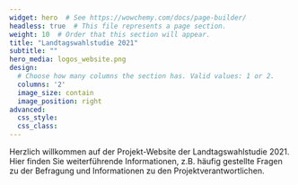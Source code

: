 ```yaml
---
widget: hero  # See https://wowchemy.com/docs/page-builder/
headless: true  # This file represents a page section.
weight: 10  # Order that this section will appear.
title: "Landtagswahlstudie 2021"
subtitle: ""
hero_media: logos_website.png
design:
  # Choose how many columns the section has. Valid values: 1 or 2.
  columns: '2'
  image_size: contain
  image_position: right
advanced:
  css_style:
  css_class:
---
```


Herzlich willkommen auf der Projekt-Website der Landtagswahlstudie 2021. Hier finden Sie weiterführende Informationen, z.B. häufig gestellte Fragen zu der Befragung und Informationen zu den Projektverantwortlichen.
